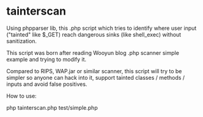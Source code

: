 # tainterscan

Using phpparser lib, this .php script which tries to identify where user input ("tainted" like $_GET) reach dangerous sinks (like shell_exec) without sanitization.

This script was born after reading Wooyun blog .php scanner simple example and trying to modify it.

Compared to RIPS, WAP.jar or similar scanner, this script will try to be simpler so anyone can hack into it, support tainted classes / methods / inputs and avoid false positives.

How to use:

   php tainterscan.php test/simple.php
